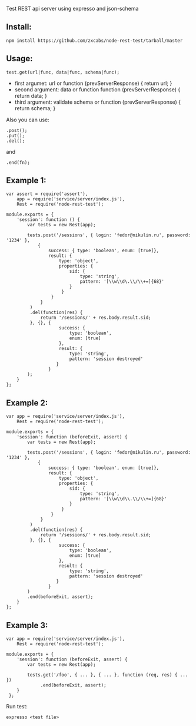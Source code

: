 Test REST api server using expresso and json-schema

Install:
--------

    npm install https://github.com/zxcabs/node-rest-test/tarball/master

Usage:
------
    test.get(url|func, data|func, schema|func);

* first argumet: url or function (prevServerResponse) { return url; }
* second argument: data or function function (prevServerResponse) { return data; }
* third argument: validate schema or function (prevServerResponse) { return schema; }

Also you can use:

    .post();
    .put();
    .del();

and

    .end(fn);

Example 1:
---------

    var assert = require('assert'),
        app = require('service/server/index.js'),
        Rest = require('node-rest-test');

    module.exports = {
        'session': function () {
            var tests = new Rest(app);

            tests.post('/sessions', { login: 'fedor@nikulin.ru', password: '1234' }, 
                { 
                    success: { type: 'boolean', enum: [true]},
                    result: { 
                        type: 'object',
                        properties: {
                            sid: {
                                type: 'string',
                                pattern: '[\\w\\d\.\\/\\+=]{68}'
                            }
                         }
                     }
                 }
             )
             .del(function(res) {
                 return '/sessions/' + res.body.result.sid;
             }, {}, {
                        success: {
                            type: 'boolean',
                            enum: [true]
                        },
                        result: {
                            type: 'string',
                            pattern: 'session destroyed'
                       }
                    }
            );
        }
    };


Example 2:
---------

    var app = require('service/server/index.js'),
        Rest = require('node-rest-test');

    module.exports = {
        'session': function (beforeExit, assert) {
            var tests = new Rest(app);

            tests.post('/sessions', { login: 'fedor@nikulin.ru', password: '1234' }, 
                { 
                    success: { type: 'boolean', enum: [true]},
                    result: { 
                        type: 'object',
                        properties: {
                            sid: {
                                type: 'string',
                                pattern: '[\\w\\d\\.\\/\\+=]{68}'
                            }
                         }
                     }
                 }
             )
             .del(function(res) {
                 return '/sessions/' + res.body.result.sid;
             }, {}, {
                        success: {
                            type: 'boolean',
                            enum: [true]
                        },
                        result: {
                            type: 'string',
                            pattern: 'session destroyed'
                       }
                    }
            )
            .end(beforeExit, assert);
        }
    };


Example 3:
---------

    var app = require('service/server/index.js'),
        Rest = require('node-rest-test');

    module.exports = {
        'session': function (beforeExit, assert) {
            var tests = new Rest(app);

            tests.get('/foo', { ... }, { ... }, function (req, res) { ... })
                 .end(beforeExit, assert);
        }
     };
    

Run test:

    expresso <test file>
